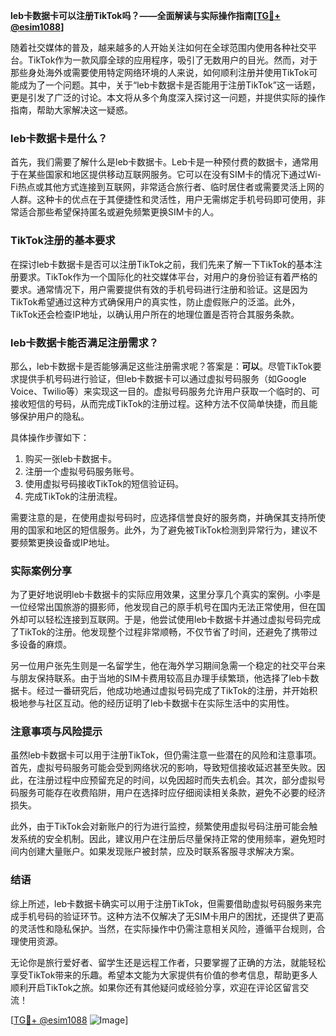 **leb卡数据卡可以注册TikTok吗？——全面解读与实际操作指南[[TG💪+ @esim1088](https://t.me/s/esim1088)]**

随着社交媒体的普及，越来越多的人开始关注如何在全球范围内使用各种社交平台。TikTok作为一款风靡全球的应用程序，吸引了无数用户的目光。然而，对于那些身处海外或需要使用特定网络环境的人来说，如何顺利注册并使用TikTok可能成为了一个问题。其中，关于“leb卡数据卡是否能用于注册TikTok”这一话题，更是引发了广泛的讨论。本文将从多个角度深入探讨这一问题，并提供实际的操作指南，帮助大家解决这一疑惑。

### leb卡数据卡是什么？

首先，我们需要了解什么是leb卡数据卡。Leb卡是一种预付费的数据卡，通常用于在某些国家和地区提供移动互联网服务。它可以在没有SIM卡的情况下通过Wi-Fi热点或其他方式连接到互联网，非常适合旅行者、临时居住者或需要灵活上网的人群。这种卡的优点在于其便捷性和灵活性，用户无需绑定手机号码即可使用，非常适合那些希望保持匿名或避免频繁更换SIM卡的人。

### TikTok注册的基本要求

在探讨leb卡数据卡是否可以注册TikTok之前，我们先来了解一下TikTok的基本注册要求。TikTok作为一个国际化的社交媒体平台，对用户的身份验证有着严格的要求。通常情况下，用户需要提供有效的手机号码进行注册和验证。这是因为TikTok希望通过这种方式确保用户的真实性，防止虚假账户的泛滥。此外，TikTok还会检查IP地址，以确认用户所在的地理位置是否符合其服务条款。

### leb卡数据卡能否满足注册需求？

那么，leb卡数据卡是否能够满足这些注册需求呢？答案是：**可以**。尽管TikTok要求提供手机号码进行验证，但leb卡数据卡可以通过虚拟号码服务（如Google Voice、Twilio等）来实现这一目的。虚拟号码服务允许用户获取一个临时的、可接收短信的号码，从而完成TikTok的注册过程。这种方法不仅简单快捷，而且能够保护用户的隐私。

具体操作步骤如下：
1. 购买一张leb卡数据卡。
2. 注册一个虚拟号码服务账号。
3. 使用虚拟号码接收TikTok的短信验证码。
4. 完成TikTok的注册流程。

需要注意的是，在使用虚拟号码时，应选择信誉良好的服务商，并确保其支持所使用的国家和地区的短信服务。此外，为了避免被TikTok检测到异常行为，建议不要频繁更换设备或IP地址。

### 实际案例分享

为了更好地说明leb卡数据卡的实际应用效果，这里分享几个真实的案例。小李是一位经常出国旅游的摄影师，他发现自己的原手机号在国内无法正常使用，但在国外却可以轻松连接到互联网。于是，他尝试使用leb卡数据卡并通过虚拟号码完成了TikTok的注册。他发现整个过程非常顺畅，不仅节省了时间，还避免了携带过多设备的麻烦。

另一位用户张先生则是一名留学生，他在海外学习期间急需一个稳定的社交平台来与朋友保持联系。由于当地的SIM卡费用较高且办理手续繁琐，他选择了leb卡数据卡。经过一番研究后，他成功地通过虚拟号码完成了TikTok的注册，并开始积极地参与社区互动。他的经历证明了leb卡数据卡在实际生活中的实用性。

### 注意事项与风险提示

虽然leb卡数据卡可以用于注册TikTok，但仍需注意一些潜在的风险和注意事项。首先，虚拟号码服务可能会受到网络状况的影响，导致短信接收延迟甚至失败。因此，在注册过程中应预留充足的时间，以免因超时而失去机会。其次，部分虚拟号码服务可能存在收费陷阱，用户在选择时应仔细阅读相关条款，避免不必要的经济损失。

此外，由于TikTok会对新账户的行为进行监控，频繁使用虚拟号码注册可能会触发系统的安全机制。因此，建议用户在注册后尽量保持正常的使用频率，避免短时间内创建大量账户。如果发现账户被封禁，应及时联系客服寻求解决方案。

### 结语

综上所述，leb卡数据卡确实可以用于注册TikTok，但需要借助虚拟号码服务来完成手机号码的验证环节。这种方法不仅解决了无SIM卡用户的困扰，还提供了更高的灵活性和隐私保护。当然，在实际操作中仍需注意相关风险，遵循平台规则，合理使用资源。

无论你是旅行爱好者、留学生还是远程工作者，只要掌握了正确的方法，就能轻松享受TikTok带来的乐趣。希望本文能为大家提供有价值的参考信息，帮助更多人顺利开启TikTok之旅。如果你还有其他疑问或经验分享，欢迎在评论区留言交流！

[[TG💪+ @esim1088](https://t.me/s/esim1088) ![Image](https://i.postimg.cc/4NQfJmqS/Snipaste-2025-05-13-00-14-12.png)]
